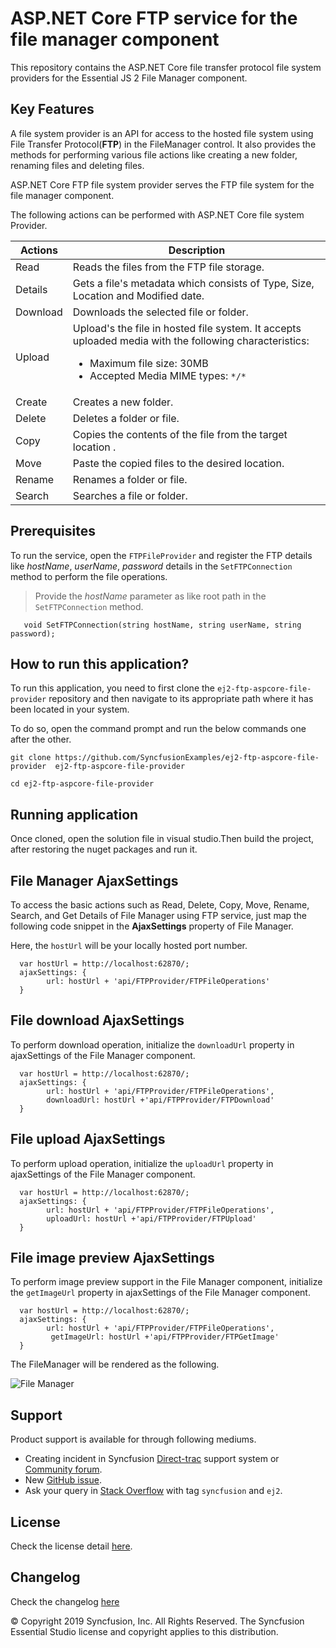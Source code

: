 # ASP.NET Core FTP service for the file manager component

This repository contains the ASP.NET Core file transfer protocol file system providers for the Essential JS 2 File Manager component.

## Key Features

A file system provider is an API for access to the hosted file system using File Transfer Protocol(**FTP**) in the FileManager control. It also provides the methods for performing various file actions like creating a new folder, renaming files and deleting files.

ASP.NET Core FTP file system provider serves the FTP file system for the file manager component.

The following actions can be performed with ASP.NET Core file system Provider.

| **Actions** | **Description** |
| --- | --- |
| Read      | Reads the files from the FTP file storage. |
| Details   | Gets a file's metadata which consists of Type, Size, Location and Modified date. |
| Download  | Downloads the selected file or folder. |
| Upload    | Upload's the file in hosted file system. It accepts uploaded media with the following characteristics: <ul><li>Maximum file size:  30MB</li><li>Accepted Media MIME types: `*/*` </li></ul> |
| Create    | Creates a new folder. |
| Delete    | Deletes a folder or file. |
| Copy      | Copies the contents of the file from the target location . |
| Move      | Paste the copied files to the desired location. |
| Rename    | Renames a folder or file. |
| Search    | Searches a file or folder. |


## Prerequisites

To run the service, open the `FTPFileProvider` and register the FTP  details like *hostName*, *userName*, *password* details in the `SetFTPConnection` method to perform the file operations. 

> Provide the *hostName* parameter as like root path in the `SetFTPConnection` method.

```
   void SetFTPConnection(string hostName, string userName, string password);   
```

## How to run this application?

To run this application, you need to first clone the `ej2-ftp-aspcore-file-provider` repository and then navigate to its appropriate path where it has been located in your system.

To do so, open the command prompt and run the below commands one after the other.

```
git clone https://github.com/SyncfusionExamples/ej2-ftp-aspcore-file-provider  ej2-ftp-aspcore-file-provider

cd ej2-ftp-aspcore-file-provider

```

## Running application

Once cloned, open the solution file in visual studio.Then build the project, after restoring the nuget packages and run it.

## File Manager AjaxSettings

To access the basic actions such as Read, Delete, Copy, Move, Rename, Search, and Get Details of File Manager using FTP service, just map the following code snippet in the **AjaxSettings** property of File Manager.

Here, the `hostUrl` will be your locally hosted port number.

```
  var hostUrl = http://localhost:62870/;
  ajaxSettings: {
        url: hostUrl + 'api/FTPProvider/FTPFileOperations'
  }
```

## File download AjaxSettings

To perform download operation, initialize the `downloadUrl` property in ajaxSettings of the File Manager component.

```
  var hostUrl = http://localhost:62870/;
  ajaxSettings: {
        url: hostUrl + 'api/FTPProvider/FTPFileOperations',
        downloadUrl: hostUrl +'api/FTPProvider/FTPDownload'
  }
```

## File upload AjaxSettings

To perform upload operation, initialize the `uploadUrl` property in ajaxSettings of the File Manager component.

```
  var hostUrl = http://localhost:62870/;
  ajaxSettings: {
        url: hostUrl + 'api/FTPProvider/FTPFileOperations',
        uploadUrl: hostUrl +'api/FTPProvider/FTPUpload'
  }
```

## File image preview AjaxSettings

To perform image preview support in the File Manager component, initialize the `getImageUrl` property in ajaxSettings of the File Manager component.

```
  var hostUrl = http://localhost:62870/;
  ajaxSettings: {
        url: hostUrl + 'api/FTPProvider/FTPFileOperations',
         getImageUrl: hostUrl +'api/FTPProvider/FTPGetImage'
  }
```

The FileManager will be rendered as the following.

![File Manager](https://ej2.syncfusion.com/products/images/file-manager/readme.gif)

## Support

Product support is available for through following mediums.

* Creating incident in Syncfusion [Direct-trac](https://www.syncfusion.com/support/directtrac/incidents?utm_source=npm&utm_campaign=filemanager) support system or [Community forum](https://www.syncfusion.com/forums/essential-js2?utm_source=npm&utm_campaign=filemanager).
* New [GitHub issue](https://github.com/syncfusion/ej2-javascript-ui-controls/issues/new).
* Ask your query in [Stack Overflow](https://stackoverflow.com/?utm_source=npm&utm_campaign=filemanager) with tag `syncfusion` and `ej2`.

## License

Check the license detail [here](https://github.com/syncfusion/ej2-javascript-ui-controls/blob/master/license).

## Changelog

Check the changelog [here](https://github.com/syncfusion/ej2-javascript-ui-controls/blob/master/controls/filemanager/CHANGELOG.md)

© Copyright 2019 Syncfusion, Inc. All Rights Reserved. The Syncfusion Essential Studio license and copyright applies to this distribution.

